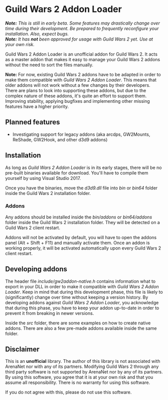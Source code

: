# Guild Wars 2 Addon Loader
***Note:** This is still in early beta. Some features may drastically change over time during their development. Be prepared to frequently reconfigure your installation. Also, expect bugs.*  
***Note:** It has **not** been approved for usage with Guild Wars 2 yet. Use at your own risk.*

Guild Wars 2 Addon Loader is an unofficial addon for Guild Wars 2.
It acts as a master addon that makes it easy to manage your Guild Wars 2 addons without the need to sort the files manually.

**Note:** For now, existing Guild Wars 2 addons have to be adapted in order to make them compatible with *Guild Wars 2 Addon Loader*.
This means that older addons will not work without a few changes by their developers.
There are plans to look into supporting these addons, but due to the complex nature of these addons, it's quite an effort to support them.
Improving stability, applying bugfixes and implementing other missing features have a higher priority.

## Planned features
- Investigating support for legacy addons (aka arcdps, GW2Mounts, ReShade, GW2Hook, and other d3d9 addons)

## Installation
As long as *Guild Wars 2 Addon Loader* is in its early stages, there will be no pre-built binaries available for download.
You'll have to compile them yourself by using Visual Studio 2017.

Once you have the binaries, move the *d3d9.dll* file into *bin* or *bin64* folder inside the Guild Wars 2 installation folder.

### Addons
Any addons should be installed inside the *bin/addons* or *bin64/addons* folder inside the Guild Wars 2 installation folder.
They will be detected on a Guild Wars 2 client restart.

Addons will not be activated by default, you will have to open the addons panel (Alt + Shift + F11) and manually activate them.
Once an addon is working properly, it will be activated automatically upon every Guild Wars 2 client restart.

## Developing addons
The header file *include/gw2addon-native.h* contains information what to export in your DLL in order to make it compatible with *Guild Wars 2 Addon Loader*.
Keep in mind that during this development phase, this file is likely to (significantly) change over time without keeping a version history.
By developing addons against *Guild Wars 2 Addon Loader*, you acknowledge that during this phase, you have to keep your addon up-to-date in order to prevent it from breaking in newer versions.

Inside the *src* folder, there are some examples on how to create native addons.
There are also a few pre-made addons available inside the same folder.

## Disclaimer
This is an **unofficial** library.
The author of this library is not associated with ArenaNet nor with any of its partners.
Modifying Guild Wars 2 through any third party software is not supported by ArenaNet nor by any of its partners.
By using this software, you agree that it is at your own risk and that you assume all responsibility.
There is no warranty for using this software.

If you do not agree with this, please do not use this software.
